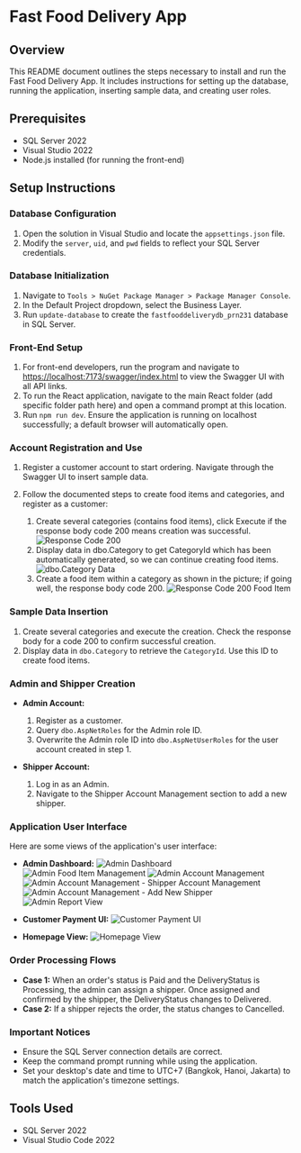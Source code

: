 # Fast Food Delivery App 

## Overview
This README document outlines the steps necessary to install and run the Fast Food Delivery App. It includes instructions for setting up the database, running the application, inserting sample data, and creating user roles.

## Prerequisites
- SQL Server 2022
- Visual Studio 2022
- Node.js installed (for running the front-end)

## Setup Instructions

### Database Configuration
1. Open the solution in Visual Studio and locate the `appsettings.json` file.
2. Modify the `server`, `uid`, and `pwd` fields to reflect your SQL Server credentials.

### Database Initialization
1. Navigate to `Tools > NuGet Package Manager > Package Manager Console`.
2. In the Default Project dropdown, select the Business Layer.
3. Run `update-database` to create the `fastfooddeliverydb_prn231` database in SQL Server.

### Front-End Setup
1. For front-end developers, run the program and navigate to [https://localhost:7173/swagger/index.html](https://localhost:7173/swagger/index.html) to view the Swagger UI with all API links.
2. To run the React application, navigate to the main React folder (add specific folder path here) and open a command prompt at this location.
3. Run `npm run dev`. Ensure the application is running on localhost successfully; a default browser will automatically open.

### Account Registration and Use
1. Register a customer account to start ordering. Navigate through the Swagger UI to insert sample data.
2. Follow the documented steps to create food items and categories, and register as a customer:

   1. Create several categories (contains food items), click Execute if the response body code 200 means creation was successful.
   ![Response Code 200](images/response_code_200.jpg)
   2. Display data in dbo.Category to get CategoryId which has been automatically generated, so we can continue creating food items.
   ![dbo.Category Data](images/dboCategoryData.jpg)
   3. Create a food item within a category as shown in the picture; if going well, the response body code 200.
   ![Response Code 200 Food Item](images/response_code_200_foodItem.jpg)

### Sample Data Insertion
1. Create several categories and execute the creation. Check the response body for a code 200 to confirm successful creation.
2. Display data in `dbo.Category` to retrieve the `CategoryId`. Use this ID to create food items.

### Admin and Shipper Creation
- **Admin Account:**
  1. Register as a customer.
  2. Query `dbo.AspNetRoles` for the Admin role ID.
  3. Overwrite the Admin role ID into `dbo.AspNetUserRoles` for the user account created in step 1.

- **Shipper Account:**
  1. Log in as an Admin.
  2. Navigate to the Shipper Account Management section to add a new shipper.

### Application User Interface
Here are some views of the application's user interface:
- **Admin Dashboard:**
  ![Admin Dashboard](images/admin_dashboard.jpg)
  ![Admin Food Item Management](images/admin_dashboard_foodItemManagement.jpg)
  ![Admin Account Management](images/accounts_management.jpg)
  ![Admin Account Management - Shipper Account Management](images/shipper_account_management.jpg)
  ![Admin Account Management - Add New Shipper](images/admin_add_new_shipper.png)
  ![Admin Report View](images/admin_dashboard_report.jpg)

- **Customer Payment UI:**
  ![Customer Payment UI](images/customer_payment_UI.jpg)

- **Homepage View:**
  ![Homepage View](images/homepage.jpg)

### Order Processing Flows
- **Case 1:** When an order's status is Paid and the DeliveryStatus is Processing, the admin can assign a shipper. Once assigned and confirmed by the shipper, the DeliveryStatus changes to Delivered.
- **Case 2:** If a shipper rejects the order, the status changes to Cancelled.

### Important Notices
- Ensure the SQL Server connection details are correct.
- Keep the command prompt running while using the application.
- Set your desktop's date and time to UTC+7 (Bangkok, Hanoi, Jakarta) to match the application's timezone settings.

## Tools Used
- SQL Server 2022
- Visual Studio Code 2022
